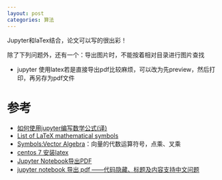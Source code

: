 ```yaml
---
layout: post
categories: 算法
---
```


Jupyter和laTex结合，论文可以写的很出彩！

除了下列问题外，还有一个：导出图片时，不能按着相对目录进行图片查找

- jupyter 使用latex若是直接导出pdf比较麻烦，可以改为先preview，然后打印，再另存为pdf文件

# 参考
- [如何使用jupyter编写数学公式(译)](https://www.jianshu.com/p/93ccc63e5a1b)
- [List of LaTeX mathematical symbols](https://oeis.org/wiki/List_of_LaTeX_mathematical_symbols)
- [Symbols:Vector Algebra](https://proofwiki.org/wiki/Symbols:Vector_Algebra)：向量的代数运算符号，点乘、叉乘
- [centos 7 安装latex](https://www.cnblogs.com/raisok/p/12094705.html)
- [Jupyter Notebook导出PDF](https://www.jianshu.com/p/d9e035225f10)
- [jupyter notebook 导出 pdf ——代码隐藏、标题及内容支持中文问题](https://blog.csdn.net/wxw_csdn/article/details/88836942)


